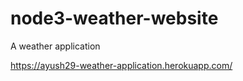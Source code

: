 # node3-weather-website

A weather application 

https://ayush29-weather-application.herokuapp.com/
